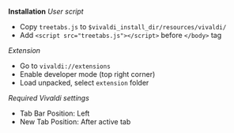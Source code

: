 **Installation**
*User script*
- Copy `treetabs.js` to `$vivaldi_install_dir/resources/vivaldi/`
- Add `<script src="treetabs.js"></script>` before `</body>` tag

*Extension*
- Go to `vivaldi://extensions`
- Enable developer mode (top right corner)
- Load unpacked, select `extension` folder

*Required Vivaldi settings*
- Tab Bar Position: Left
- New Tab Position: After active tab
